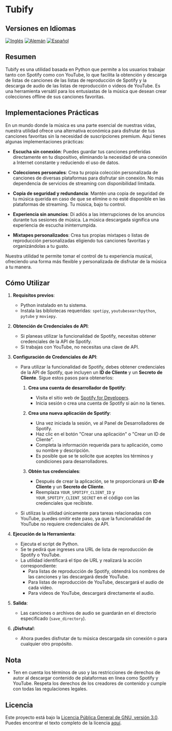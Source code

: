 # Tubify

## Versiones en Idiomas
[![Inglés](https://img.shields.io/badge/Inglés-English-blue)](readme.md)
[![Alemán](https://img.shields.io/badge/Alemán-German-blue)](readme_de.md)
[![Español](https://img.shields.io/badge/Español-Spanish-blue)](readme_es.md)

## Resumen

Tubify es una utilidad basada en Python que permite a los usuarios trabajar tanto con Spotify como con YouTube, lo que facilita la obtención y descarga de listas de canciones de las listas de reproducción de Spotify y la descarga de audio de las listas de reproducción o videos de YouTube. Es una herramienta versátil para los entusiastas de la música que desean crear colecciones offline de sus canciones favoritas.

## Implementaciones Prácticas

En un mundo donde la música es una parte esencial de nuestras vidas, nuestra utilidad ofrece una alternativa económica para disfrutar de tus canciones favoritas sin la necesidad de suscripciones premium. Aquí tienes algunas implementaciones prácticas:

- **Escucha sin conexión**: Puedes guardar tus canciones preferidas directamente en tu dispositivo, eliminando la necesidad de una conexión a Internet constante y reduciendo el uso de datos.

- **Colecciones personales**: Crea tu propia colección personalizada de canciones de diversas plataformas para disfrutar sin conexión. No más dependencia de servicios de streaming con disponibilidad limitada.

- **Copia de seguridad y redundancia**: Mantén una copia de seguridad de tu música querida en caso de que se elimine o no esté disponible en las plataformas de streaming. Tu música, bajo tu control.

- **Experiencia sin anuncios**: Di adiós a las interrupciones de los anuncios durante tus sesiones de música. La música descargada significa una experiencia de escucha ininterrumpida.

- **Mixtapes personalizados**: Crea tus propias mixtapes o listas de reproducción personalizadas eligiendo tus canciones favoritas y organizándolas a tu gusto.

Nuestra utilidad te permite tomar el control de tu experiencia musical, ofreciendo una forma más flexible y personalizada de disfrutar de la música a tu manera.

## Cómo Utilizar

1. **Requisitos previos**:
   - Python instalado en tu sistema.
   - Instala las bibliotecas requeridas: `spotipy`, `youtubesearchpython`, `pytube` y `moviepy`.

2. **Obtención de Credenciales de API**:
   - Si planeas utilizar la funcionalidad de Spotify, necesitas obtener credenciales de la API de Spotify.
   - Si trabajas con YouTube, no necesitas una clave de API.

3. **Configuración de Credenciales de API**:
   - Para utilizar la funcionalidad de Spotify, debes obtener credenciales de la API de Spotify, que incluyen un **ID de Cliente** y un **Secreto de Cliente**. Sigue estos pasos para obtenerlos:

     1. **Crea una cuenta de desarrollador de Spotify**:
        - Visita el sitio web de [Spotify for Developers](https://developer.spotify.com/dashboard/).
        - Inicia sesión o crea una cuenta de Spotify si aún no la tienes.

     2. **Crea una nueva aplicación de Spotify**:
        - Una vez iniciada la sesión, ve al Panel de Desarrolladores de Spotify.
        - Haz clic en el botón "Crear una aplicación" o "Crear un ID de Cliente".
        - Completa la información requerida para tu aplicación, como su nombre y descripción.
        - Es posible que se te solicite que aceptes los términos y condiciones para desarrolladores.

     3. **Obtén tus credenciales**:
        - Después de crear la aplicación, se te proporcionará un **ID de Cliente** y un **Secreto de Cliente**.
        - Reemplaza `YOUR_SPOTIFY_CLIENT_ID` y `YOUR_SPOTIFY_CLIENT_SECRET` en el código con las credenciales que recibiste.

   - Si utilizas la utilidad únicamente para tareas relacionadas con YouTube, puedes omitir este paso, ya que la funcionalidad de YouTube no requiere credenciales de API.

4. **Ejecución de la Herramienta**:
   - Ejecuta el script de Python.
   - Se te pedirá que ingreses una URL de lista de reproducción de Spotify o YouTube.
   - La utilidad identificará el tipo de URL y realizará la acción correspondiente:
     - Para listas de reproducción de Spotify, obtendrá los nombres de las canciones y las descargará desde YouTube.
     - Para listas de reproducción de YouTube, descargará el audio de cada video.
     - Para videos de YouTube, descargará directamente el audio.

5. **Salida**:
   - Las canciones o archivos de audio se guardarán en el directorio especificado (`save_directory`).

6. **¡Disfruta!**:
   - Ahora puedes disfrutar de tu música descargada sin conexión o para cualquier otro propósito.

## Nota

- Ten en cuenta los términos de uso y las restricciones de derechos de autor al descargar contenido de plataformas en línea como Spotify y YouTube. Respeta los derechos de los creadores de contenido y cumple con todas las regulaciones legales.

## Licencia

Este proyecto está bajo la [Licencia Pública General de GNU, versión 3.0](LICENSE). Puedes encontrar el texto completo de la licencia [aquí](https://www.gnu.org/licenses/gpl-3.0.html).
